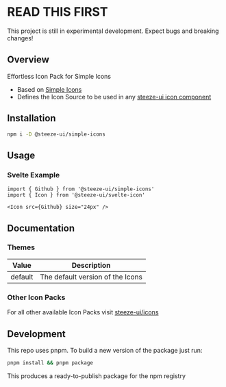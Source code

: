 # READ THIS FIRST

This project is still in experimental development. Expect bugs and breaking changes!

## Overview

Effortless Icon Pack for Simple Icons

- Based on [Simple Icons](https://simpleicons.org/)
- Defines the Icon Source to be used in any [steeze-ui icon component](https://github.com/steeze-ui/icons/tree/main/packages/components)

## Installation

```bash
npm i -D @steeze-ui/simple-icons
```

## Usage

### Svelte Example

```svelte
import { Github } from '@steeze-ui/simple-icons'
import { Icon } from '@steeze-ui/svelte-icon'

<Icon src={Github} size="24px" />
```

## Documentation

### Themes

| Value   | Description                      |
| ------- | -------------------------------- |
| default | The default version of the Icons |

### Other Icon Packs

For all other available Icon Packs visit [steeze-ui/icons](https://github.com/steeze-ui/icons)

## Development

This repo uses pnpm. To build a new version of the package just run:

```bash
pnpm install && pnpm package
```

This produces a ready-to-publish package for the npm registry
